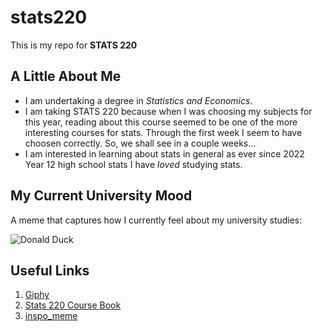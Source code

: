 # stats220 

This is my repo for **STATS 220**

## A Little About Me
- I am undertaking a degree in *Statistics and Economics*.
- I am taking STATS 220 because when I was choosing my subjects for this year, reading about this course seemed to be one of the more interesting courses for stats. Through the first week I seem to have choosen correctly. So, we shall see in a couple weeks...
- I am interested in learning about stats in general as ever since 2022 Year 12 high school stats I have *loved* studying stats.
  
## My Current University Mood
  A meme that captures how I currently feel about my university studies:
  
 ![Donald Duck](https://media2.giphy.com/media/v1.Y2lkPTc5MGI3NjExcTRjbXoxeWpmYnNxajFkd2FtNTU5N2RvczF3Z3lla2hpcTAwaDdxbyZlcD12MV9pbnRlcm5hbF9naWZfYnlfaWQmY3Q9Zw/mkhMTALnrYRLnuoe5P/giphy.gif)

## Useful Links
1. [Giphy](https://giphy.com/gifs/mkhMTALnrYRLnuoe5P)
2. [Stats 220 Course Book](https://docnamic.online/stats220_S125/notes_1A.html#what-is-markdown)
3. [inspo_meme](https://nz.pinterest.com/pin/783274560273144035/)
